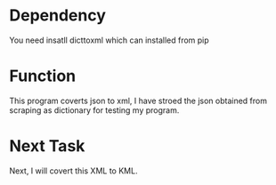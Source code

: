 Dependency
==========
You need insatll dicttoxml which can installed from pip

Function
========
This program coverts json to xml, I have stroed the json
obtained from scraping as dictionary for testing my program.

Next Task
=========
Next, I will covert this XML to KML.
